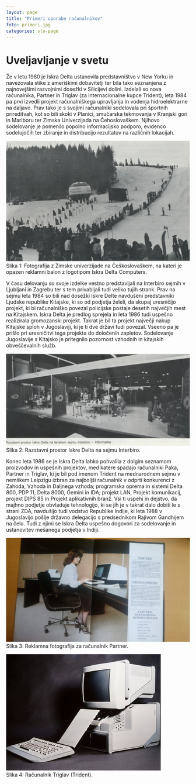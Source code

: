 ```yaml
---
layout: page
title: "Primeri uporabe računalnikov"
foto: primeri.jpg
categories: slo-page
---
```


# Uveljavljanje v svetu

Že v letu 1980 je Iskra Delta ustanovila predstavništvo v New Yorku in navezovala stike z
ameriškimi dobavitelji ter bila tako seznanjena z najnovejšimi razvojnimi dosežki v Silicijevi
dolini. Izdelali so nova računalnika, Partner in Triglav (za internacionalne kupce Trident), leta
1984 pa prvi izvedli projekt računalniškega upravljanja in vodenja hidroelektrarne na daljavo.
Prav tako je s svojimi računalniki sodelovala pri športnih prireditvah, kot so bili skoki v
Planici, smučarska tekmovanja v Kranjski gori in Mariboru ter Zimska Univerzijada na
Čehoslovaškem. Njihovo sodelovanje je pomenilo popolno informacijsko podporo, evidenco
sodelujočih ter zbiranje in distribucijo rezultatov na različnih lokacijah.

![slika 1](../assets/img/zgodovina/image1.png)
Slika 1: Fotografija z Zimske univerzijade na Češkoslovaškem, na kateri je opazen reklamni balon z logotipom Iskra Delta Computers.

V času delovanju so svoje izdelke vestno predstavljali na Interbiro sejmih v Ljubljani in
Zagrebu ter s tem privabljali tudi veliko tujih strank. Prav na sejmu leta 1984 so bili nad
dosežki Iskre Delte navdušeni predstavniki Ljudske republike Kitajske, ki so od podjetja
želeli, da skupaj uresničijo projekt, ki bi računalniško povezal policijske postaje desetih
največjih mest na Kitajskem. Iskra Delta je predlog sprejela in leta 1986 tudi uspešno
realizirala gromozanski projekt. Takrat je bil ta projekt največji nakup Kitajske sploh v
Jugoslaviji, ki je ti dve državi tudi povezal. Vseeno pa je prišlo pri uresničitvi tega projekta do
določenih zapletov. Sodelovanje Jugoslavije s Kitajsko je pritegnilo pozornost vzhodnih in
kitajskih obveščevalnih služb.

![slika 2](../assets/img/zgodovina/image2.png)
Slika 2: Razstavni prostor Iskre Delta na sejmu Interbiro.

Konec leta 1986 se je Iskra Delta lahko pohvalila z dolgim seznamom proizvodov in uspešnih
projektov, med katere spadajo računalniki Paka, Partner in Triglav, ki je bil pod imenom
Trident na mednarodnem sejmu v nemškem Leipzigu izbran za najboljši računalnik v odprti
konkurenci z Zahoda, Vzhoda in Daljnega vzhoda; programska oprema in sistemi Delta 800,
PDP 11, Delta 8000, Gemini in IDA; projekt LAN, Projekt komunikacij, projekt DIPS 85 in
Projekt aplikativnih branž. Vsi ti uspehi in dejstvo, da majhno podjetje obvladuje tehnologijo,
ki se jih je v takrat dalo dobiti le s strani ZDA, navdušijo tudi vodstvo Republike Indije, ki
leta 1988 v Jugoslavijo pošlje državno delegacijo s predsednikom Rajivom Gandhijem na
čelu. Tudi z njimi se Iskra Delta uspešno dogovori za sodelovanje in ustanovitev mešanega
podjetja v Indiji.

![slika 3](../assets/img/zgodovina/image3.jpeg)
Slika 3: Reklamna fotografija za računalnik Partner.

![slika 4](../assets/img/zgodovina/image4.jpeg)
<br>
Slika 4: Računalnik Triglav (Trident).
